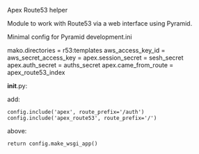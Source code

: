 Apex Route53 helper

Module to work with Route53 via a web interface using Pyramid.


Minimal config for Pyramid development.ini

mako.directories = r53:templates
aws_access_key_id = 
aws_secret_access_key = 
apex.session_secret = sesh_secret
apex.auth_secret = auths_secret
apex.came_from_route = apex_route53_index

__init__.py:

add: 

    config.include('apex', route_prefix='/auth')
    config.include('apex_route53', route_prefix='/')

above:

    return config.make_wsgi_app()
